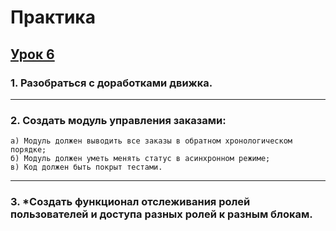 # Практика

## [Урок 6]()

### 1. Разобраться с доработками движка.
---
### 2. Создать модуль управления заказами:
```
а) Модуль должен выводить все заказы в обратном хронологическом порядке;
б) Модуль должен уметь менять статус в асинхронном режиме;
в) Код должен быть покрыт тестами.
```

---
### 3. *Создать функционал отслеживания ролей пользователей и доступа разных ролей к разным блокам.
